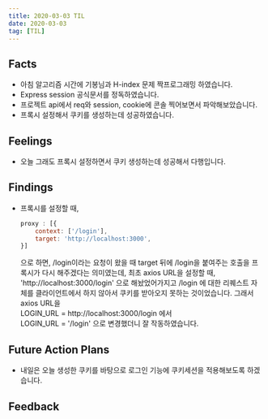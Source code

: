 ```yaml
---
title: 2020-03-03 TIL
date: 2020-03-03
tag: [TIL]
---
```


## Facts

- 아침 알고리즘 시간에 기봉님과 H-index 문제 짝프로그래밍 하였습니다.
- Express session 공식문서를 정독하였습니다.
- 프로젝트 api에서 req와 session, cookie에 콘솔 찍어보면서 파악해보았습니다.
- 프록시 설정해서 쿠키를 생성하는데 성공하였습니다.

## Feelings

- 오늘 그래도 프록시 설정하면서 쿠키 생성하는데 성공해서 다행입니다.

## Findings

- 프록시를 설정할 때,  

  ```javascript
  proxy : [{
      context: ['/login'],
      target: 'http://localhost:3000',
  }]
  ```

  으로 하면, /login이라는 요청이 왔을 때 target 뒤에 /login을 붙여주는 호출을 프록시가 다시 해주겠다는 의미였는데, 최초 axios URL을 설정할 때, 'http://localhost:3000/login' 으로 해놨었어가지고 /login 에 대한 리퀘스트 자체를 클라이언트에서 하지 않아서 쿠키를 받아오지 못하는 것이었습니다. 그래서 axios URL을  
  LOGIN_URL = http://localhost:3000/login 에서  
  LOGIN_URL = '/login' 으로 변경했더니 잘 작동하였습니다.

## Future Action Plans

- 내일은 오늘 생성한 쿠키를 바탕으로 로그인 기능에 쿠키세션을 적용해보도록 하겠습니다.

## Feedback
